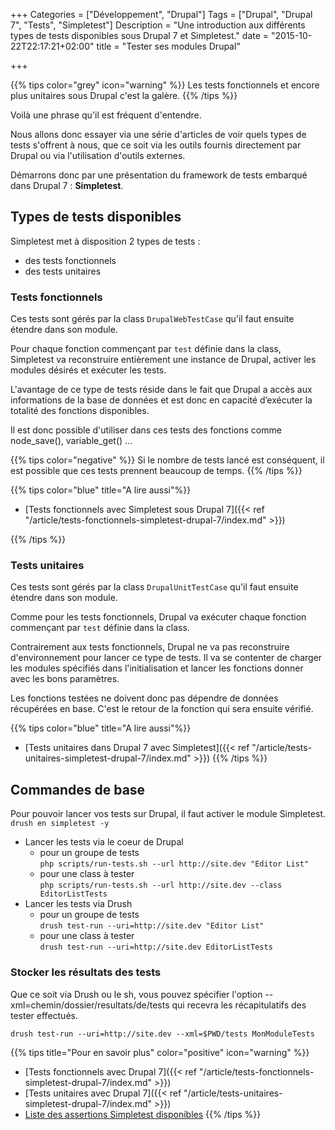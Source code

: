 +++
Categories = ["Développement", "Drupal"]
Tags = ["Drupal", "Drupal 7", "Tests", "Simpletest"]
Description = "Une introduction aux différents types de tests disponibles sous Drupal 7 et Simpletest."
date = "2015-10-22T22:17:21+02:00"
title = "Tester ses modules Drupal"

+++

{{% tips color="grey" icon="warning" %}}
Les tests fonctionnels et encore plus unitaires sous Drupal c'est la galère.
{{% /tips %}}

Voilà une phrase qu'il est fréquent d'entendre.

Nous allons donc essayer via une série d'articles de voir quels types de tests s'offrent à nous, que ce soit via les outils fournis directement par Drupal ou via l'utilisation d'outils externes.

Démarrons donc par une présentation du framework de tests embarqué dans Drupal 7 : **Simpletest**.

## Types de tests disponibles

Simpletest met à disposition 2 types de tests :

* des tests fonctionnels
* des tests unitaires

### Tests fonctionnels

Ces tests sont gérés par la class `DrupalWebTestCase` qu'il faut ensuite étendre dans son module.

Pour chaque fonction commençant par `test` définie dans la class, Simpletest va reconstruire entièrement une instance de Drupal, activer les modules désirés et exécuter les tests.

L'avantage de ce type de tests réside dans le fait que Drupal a accès aux informations de la base de données et est donc en capacité d’exécuter la totalité des fonctions disponibles.

Il est donc possible d'utiliser dans ces tests des fonctions comme node_save(), variable_get() ...

{{% tips color="negative" %}}
  Si le nombre de tests lancé est conséquent, il est possible que ces tests prennent beaucoup de temps.
{{% /tips %}}

{{% tips color="blue" title="A lire aussi"%}}
&nbsp;

* [Tests fonctionnels avec Simpletest sous Drupal 7]({{< ref "/article/tests-fonctionnels-simpletest-drupal-7/index.md" >}})

{{% /tips %}}

### Tests unitaires

Ces tests sont gérés par la class `DrupalUnitTestCase` qu'il faut ensuite étendre dans son module.

Comme pour les tests fonctionnels, Drupal va exécuter chaque fonction commençant par `test` définie dans la class.

Contrairement aux tests fonctionnels, Drupal ne va pas reconstruire d'environnement pour lancer ce type de tests. Il va se contenter de charger les modules spécifiés dans l'initialisation et lancer les fonctions donner avec les bons paramètres.

Les fonctions testées ne doivent donc pas dépendre de données récupérées en base. C'est le retour de la fonction qui sera ensuite vérifié.

{{% tips color="blue" title="A lire aussi"%}}
&nbsp;

* [Tests unitaires dans Drupal 7 avec Simpletest]({{< ref "/article/tests-unitaires-simpletest-drupal-7/index.md" >}})
{{% /tips %}}

## Commandes de base

Pour pouvoir lancer vos tests sur Drupal, il faut activer le module Simpletest.  
`drush en simpletest -y`

* Lancer les tests via le coeur de Drupal
  * pour un groupe de tests  
`php scripts/run-tests.sh --url http://site.dev "Editor List"`
  * pour une class à tester  
`php scripts/run-tests.sh --url http://site.dev --class EditorListTests`
* Lancer les tests via Drush
  * pour un groupe de tests  
`drush test-run --uri=http://site.dev "Editor List"`
  * pour une class à tester  
`drush test-run --uri=http://site.dev EditorListTests`


### Stocker les résultats des tests

Que ce soit via Drush ou le sh, vous pouvez spécifier l'option --xml=chemin/dossier/resultats/de/tests qui recevra les récapitulatifs des tester effectués.

`drush test-run --uri=http://site.dev --xml=$PWD/tests MonModuleTests`


{{% tips title="Pour en savoir plus" color="positive" icon="warning" %}}
&nbsp;

* [Tests fonctionnels avec Drupal 7]({{< ref "/article/tests-fonctionnels-simpletest-drupal-7/index.md" >}})
* [Tests unitaires avec Drupal 7]({{< ref "/article/tests-unitaires-simpletest-drupal-7/index.md" >}})
* [Liste des assertions Simpletest disponibles](https://www.drupal.org/node/265828)
{{% /tips %}}

